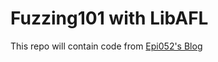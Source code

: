 # Fuzzing101 with LibAFL

This repo will contain code from [Epi052's Blog](https://epi052.gitlab.io/notes-to-self/blog/)
